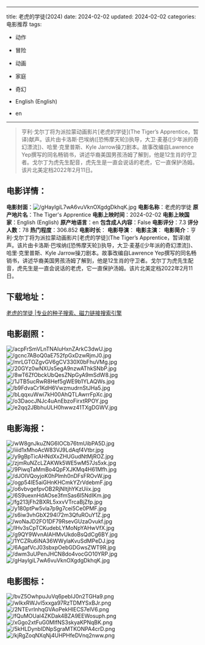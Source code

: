 
---
title: 老虎的学徒(2024)
date: 2024-02-02
updated: 2024-02-02
categories: 电影推荐
tags:
- 动作
- 冒险
- 动画
- 家庭
- 奇幻

- English (English)
- en
---


> 亨利·戈尔丁将为派拉蒙动画影片[老虎的学徒](The Tiger’s Apprentice，暂译)献声。该片由卡洛斯·巴埃纳([恐怖摩天轮])执导，大卫·麦基([少年派的奇幻漂流])、哈里·克里普斯、Kyle Jarrow操刀剧本。故事改编自Lawrence Yep撰写的同名畅销书，讲述华裔美国男孩汤姆了解到，他是12生肖的守卫者。戈尔丁为虎先生配音，虎先生是一直会说话的老虎，它一直保护汤姆。该片北美定档2022年2月11日。

## **电影详情**：

**电影封面**：<img src="https://image.tmdb.org/t/p/w200/gHaylgiL7wA6vuVknOXgdgDkhqK.jpg" alt="/gHaylgiL7wA6vuVknOXgdgDkhqK.jpg" title="/gHaylgiL7wA6vuVknOXgdgDkhqK.jpg">
**电影名称**：老虎的学徒
**原产地片名**：The Tiger's Apprentice
**电影上映时间**：2024-02-02
**电影上映国家**：English (English)
**原产地语言**：en
**包含成人内容**：False
**电影评分**：7.3
**评分人数**：78
**热门程度**：306.852
**电影时长**：
**电影导演**：
**电影主演**：
**电影简介**：亨利·戈尔丁将为派拉蒙动画影片[老虎的学徒](The Tiger’s Apprentice，暂译)献声。该片由卡洛斯·巴埃纳([恐怖摩天轮])执导，大卫·麦基([少年派的奇幻漂流])、哈里·克里普斯、Kyle Jarrow操刀剧本。故事改编自Lawrence Yep撰写的同名畅销书，讲述华裔美国男孩汤姆了解到，他是12生肖的守卫者。戈尔丁为虎先生配音，虎先生是一直会说话的老虎，它一直保护汤姆。该片北美定档2022年2月11日。

## **下载地址**：
[老虎的学徒 |专业的种子搜索、磁力链接搜索引擎](https://movie.amd794.com:2083/?search=The%20Tiger%27s%20Apprentice&ordering=&mode=match_phrase&page_size=10&page=1)
 

## **电影剧照**：
<img src="https://image.tmdb.org/t/p/original/acpFrSmVLnTNAIuHxnZArkC3dwU.jpg" alt="/acpFrSmVLnTNAIuHxnZArkC3dwU.jpg" title="/acpFrSmVLnTNAIuHxnZArkC3dwU.jpg"><img src="https://image.tmdb.org/t/p/original/gcnc7ABoQ0aE752fpGxDzwRjmJ0.jpg" alt="/gcnc7ABoQ0aE752fpGxDzwRjmJ0.jpg" title="/gcnc7ABoQ0aE752fpGxDzwRjmJ0.jpg"><img src="https://image.tmdb.org/t/p/original/mrLGTOZgvGV6gCV330X0bFhuVMg.jpg" alt="/mrLGTOZgvGV6gCV330X0bFhuVMg.jpg" title="/mrLGTOZgvGV6gCV330X0bFhuVMg.jpg"><img src="https://image.tmdb.org/t/p/original/20GYz0wNXUs5egA9nzwAThkSNbP.jpg" alt="/20GYz0wNXUs5egA9nzwAThkSNbP.jpg" title="/20GYz0wNXUs5egA9nzwAThkSNbP.jpg"><img src="https://image.tmdb.org/t/p/original/8wT6ZfObckUbQesZNpGyA9mSdW8.jpg" alt="/8wT6ZfObckUbQesZNpGyA9mSdW8.jpg" title="/8wT6ZfObckUbQesZNpGyA9mSdW8.jpg"><img src="https://image.tmdb.org/t/p/original/1JTB5ucRwR8Hef5gWE9b1YLAQWs.jpg" alt="/1JTB5ucRwR8Hef5gWE9b1YLAQWs.jpg" title="/1JTB5ucRwR8Hef5gWE9b1YLAQWs.jpg"><img src="https://image.tmdb.org/t/p/original/b9FdvaCr1KdH6VwzmudrnStJHa5.jpg" alt="/b9FdvaCr1KdH6VwzmudrnStJHa5.jpg" title="/b9FdvaCr1KdH6VwzmudrnStJHa5.jpg"><img src="https://image.tmdb.org/t/p/original/bLqqxuWwi7kH00AhQTLAwrrFpXc.jpg" alt="/bLqqxuWwi7kH00AhQTLAwrrFpXc.jpg" title="/bLqqxuWwi7kH00AhQTLAwrrFpXc.jpg"><img src="https://image.tmdb.org/t/p/original/o3DaocJNJc4uAnEbzoFirxtRPOY.jpg" alt="/o3DaocJNJc4uAnEbzoFirxtRPOY.jpg" title="/o3DaocJNJc4uAnEbzoFirxtRPOY.jpg"><img src="https://image.tmdb.org/t/p/original/e2qq2JBbhuULH0hwwz41TXgDGWV.jpg" alt="/e2qq2JBbhuULH0hwwz41TXgDGWV.jpg" title="/e2qq2JBbhuULH0hwwz41TXgDGWV.jpg">

## **电影海报**：
<img src="https://image.tmdb.org/t/p/original/wW8gnJkuZNG6IOCb76tmUibPA5D.jpg" alt="/wW8gnJkuZNG6IOCb76tmUibPA5D.jpg" title="/wW8gnJkuZNG6IOCb76tmUibPA5D.jpg"><img src="https://image.tmdb.org/t/p/original/iiid1xMhoAcW83VJ9LdAqf4Vtbr.jpg" alt="/iiid1xMhoAcW83VJ9LdAqf4Vtbr.jpg" title="/iiid1xMhoAcW83VJ9LdAqf4Vtbr.jpg"><img src="https://image.tmdb.org/t/p/original/y9gBpTicAHNdXxZHUGudNtMjROZ.jpg" alt="/y9gBpTicAHNdXxZHUGudNtMjROZ.jpg" title="/y9gBpTicAHNdXxZHUGudNtMjROZ.jpg"><img src="https://image.tmdb.org/t/p/original/zjmRuNZcLZAKWk5WE5wM57Js5xk.jpg" alt="/zjmRuNZcLZAKWk5WE5wM57Js5xk.jpg" title="/zjmRuNZcLZAKWk5WE5wM57Js5xk.jpg"><img src="https://image.tmdb.org/t/p/original/9PiwqTaMmBo4QpFXJKMq4H61Mfh.jpg" alt="/9PiwqTaMmBo4QpFXJKMq4H61Mfh.jpg" title="/9PiwqTaMmBo4QpFXJKMq4H61Mfh.jpg"><img src="https://image.tmdb.org/t/p/original/dJOIVQoyjoK0hPlmh0nDFsFROvW.jpg" alt="/dJOIVQoyjoK0hPlmh0nDFsFROvW.jpg" title="/dJOIVQoyjoK0hPlmh0nDFsFROvW.jpg"><img src="https://image.tmdb.org/t/p/original/ogp54IE5aiGHnKHCmkYZrVdebmF.jpg" alt="/ogp54IE5aiGHnKHCmkYZrVdebmF.jpg" title="/ogp54IE5aiGHnKHCmkYZrVdebmF.jpg"><img src="https://image.tmdb.org/t/p/original/o6vbvgefpvOB2RjNItjhYKzUiix.jpg" alt="/o6vbvgefpvOB2RjNItjhYKzUiix.jpg" title="/o6vbvgefpvOB2RjNItjhYKzUiix.jpg"><img src="https://image.tmdb.org/t/p/original/6S9uexnHdAOse3fmSas6l5NdIKm.jpg" alt="/6S9uexnHdAOse3fmSas6l5NdIKm.jpg" title="/6S9uexnHdAOse3fmSas6l5NdIKm.jpg"><img src="https://image.tmdb.org/t/p/original/fg213jFh2BXRL5xxvVTrcaBjZfp.jpg" alt="/fg213jFh2BXRL5xxvVTrcaBjZfp.jpg" title="/fg213jFh2BXRL5xxvVTrcaBjZfp.jpg"><img src="https://image.tmdb.org/t/p/original/y180ptPw5vla7p9g7cei5Ce0PMF.jpg" alt="/y180ptPw5vla7p9g7cei5Ce0PMF.jpg" title="/y180ptPw5vla7p9g7cei5Ce0PMF.jpg"><img src="https://image.tmdb.org/t/p/original/s6iw3vhGbX294l72m3QfuROuY1Z.jpg" alt="/s6iw3vhGbX294l72m3QfuROuY1Z.jpg" title="/s6iw3vhGbX294l72m3QfuROuY1Z.jpg"><img src="https://image.tmdb.org/t/p/original/woNaJD2FO1DF79RsevGUzaOvukf.jpg" alt="/woNaJD2FO1DF79RsevGUzaOvukf.jpg" title="/woNaJD2FO1DF79RsevGUzaOvukf.jpg"><img src="https://image.tmdb.org/t/p/original/lHv3sCpTCKudebLYMoNpYAHwVfX.jpg" alt="/lHv3sCpTCKudebLYMoNpYAHwVfX.jpg" title="/lHv3sCpTCKudebLYMoNpYAHwVfX.jpg"><img src="https://image.tmdb.org/t/p/original/g9QY9WvnAIAHMvUkdoBsQdCg6BY.jpg" alt="/g9QY9WvnAIAHMvUkdoBsQdCg6BY.jpg" title="/g9QY9WvnAIAHMvUkdoBsQdCg6BY.jpg"><img src="https://image.tmdb.org/t/p/original/1YCZRu6iNA36WWylaKvuSdMPeDJ.jpg" alt="/1YCZRu6iNA36WWylaKvuSdMPeDJ.jpg" title="/1YCZRu6iNA36WWylaKvuSdMPeDJ.jpg"><img src="https://image.tmdb.org/t/p/original/6AgafVcJ03sbxpOebGDGwsZWT9R.jpg" alt="/6AgafVcJ03sbxpOebGDGwsZWT9R.jpg" title="/6AgafVcJ03sbxpOebGDGwsZWT9R.jpg"><img src="https://image.tmdb.org/t/p/original/dwm3uUPenJHCN8do4vocGO10YRP.jpg" alt="/dwm3uUPenJHCN8do4vocGO10YRP.jpg" title="/dwm3uUPenJHCN8do4vocGO10YRP.jpg"><img src="https://image.tmdb.org/t/p/original/gHaylgiL7wA6vuVknOXgdgDkhqK.jpg" alt="/gHaylgiL7wA6vuVknOXgdgDkhqK.jpg" title="/gHaylgiL7wA6vuVknOXgdgDkhqK.jpg">

## **电影图标**：
<img src="https://image.tmdb.org/t/p/original/bvZ5OwhpuJuVq6pebIJ0n2TGHa9.png" alt="/bvZ5OwhpuJuVq6pebIJ0n2TGHa9.png" title="/bvZ5OwhpuJuVq6pebIJ0n2TGHa9.png"><img src="https://image.tmdb.org/t/p/original/wIkxRWJvI5xxga97RzTDMYSxBJr.png" alt="/wIkxRWJvI5xxga97RzTDMYSxBJr.png" title="/wIkxRWJvI5xxga97RzTDMYSxBJr.png"><img src="https://image.tmdb.org/t/p/original/2NTEvrInhqGVAoPekHlECS7elV6.png" alt="/2NTEvrInhqGVAoPekHlECS7elV6.png" title="/2NTEvrInhqGVAoPekHlECS7elV6.png"><img src="https://image.tmdb.org/t/p/original/fQuMOUal4ZKDak4BZA9EEWosuph.png" alt="/fQuMOUal4ZKDak4BZA9EEWosuph.png" title="/fQuMOUal4ZKDak4BZA9EEWosuph.png"><img src="https://image.tmdb.org/t/p/original/xGgo2xtFuG0MlfNS3skyaKPNqBK.png" alt="/xGgo2xtFuG0MlfNS3skyaKPNqBK.png" title="/xGgo2xtFuG0MlfNS3skyaKPNqBK.png"><img src="https://image.tmdb.org/t/p/original/5kHLDynbIDNpSgraMTKONPA4crD.png" alt="/5kHLDynbIDNpSgraMTKONPA4crD.png" title="/5kHLDynbIDNpSgraMTKONPA4crD.png"><img src="https://image.tmdb.org/t/p/original/kjRgZoqNXqNj4UHPHfeDVnq2nww.png" alt="/kjRgZoqNXqNj4UHPHfeDVnq2nww.png" title="/kjRgZoqNXqNj4UHPHfeDVnq2nww.png">
